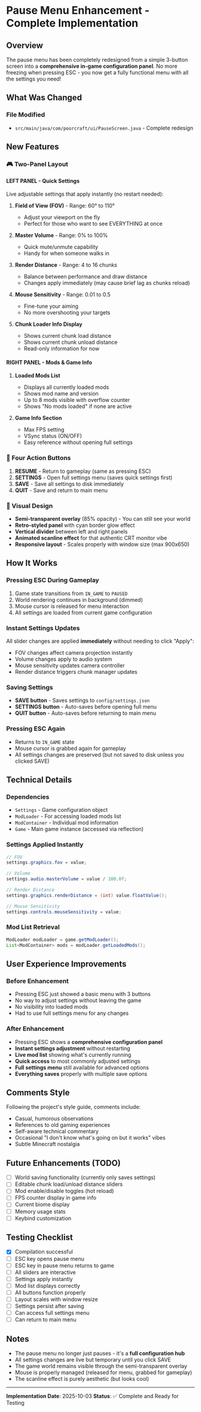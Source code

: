# Pause Menu Enhancement - Complete Implementation

## Overview
The pause menu has been completely redesigned from a simple 3-button screen into a **comprehensive in-game configuration panel**. No more freezing when pressing ESC - you now get a fully functional menu with all the settings you need!

## What Was Changed

### File Modified
- `src/main/java/com/poorcraft/ui/PauseScreen.java` - Complete redesign

## New Features

### 🎮 Two-Panel Layout

#### **LEFT PANEL - Quick Settings**
Live adjustable settings that apply instantly (no restart needed):

1. **Field of View (FOV)** - Range: 60° to 110°
   - Adjust your viewport on the fly
   - Perfect for those who want to see EVERYTHING at once

2. **Master Volume** - Range: 0% to 100%
   - Quick mute/unmute capability
   - Handy for when someone walks in

3. **Render Distance** - Range: 4 to 16 chunks
   - Balance between performance and draw distance
   - Changes apply immediately (may cause brief lag as chunks reload)

4. **Mouse Sensitivity** - Range: 0.01 to 0.5
   - Fine-tune your aiming
   - No more overshooting your targets

5. **Chunk Loader Info Display**
   - Shows current chunk load distance
   - Shows current chunk unload distance
   - Read-only information for now

#### **RIGHT PANEL - Mods & Game Info**

1. **Loaded Mods List**
   - Displays all currently loaded mods
   - Shows mod name and version
   - Up to 8 mods visible with overflow counter
   - Shows "No mods loaded" if none are active

2. **Game Info Section**
   - Max FPS setting
   - VSync status (ON/OFF)
   - Easy reference without opening full settings

### 🔘 Four Action Buttons

1. **RESUME** - Return to gameplay (same as pressing ESC)
2. **SETTINGS** - Open full settings menu (saves quick settings first)
3. **SAVE** - Save all settings to disk immediately
4. **QUIT** - Save and return to main menu

### 🎨 Visual Design

- **Semi-transparent overlay** (85% opacity) - You can still see your world
- **Retro-styled panel** with cyan border glow effect
- **Vertical divider** between left and right panels
- **Animated scanline effect** for that authentic CRT monitor vibe
- **Responsive layout** - Scales properly with window size (max 900x650)

## How It Works

### Pressing ESC During Gameplay
1. Game state transitions from `IN_GAME` to `PAUSED`
2. World rendering continues in background (dimmed)
3. Mouse cursor is released for menu interaction
4. All settings are loaded from current game configuration

### Instant Settings Updates
All slider changes are applied **immediately** without needing to click "Apply":
- FOV changes affect camera projection instantly
- Volume changes apply to audio system
- Mouse sensitivity updates camera controller
- Render distance triggers chunk manager updates

### Saving Settings
- **SAVE button** - Saves settings to `config/settings.json`
- **SETTINGS button** - Auto-saves before opening full menu
- **QUIT button** - Auto-saves before returning to main menu

### Pressing ESC Again
- Returns to `IN_GAME` state
- Mouse cursor is grabbed again for gameplay
- All settings changes are preserved (but not saved to disk unless you clicked SAVE)

## Technical Details

### Dependencies
- `Settings` - Game configuration object
- `ModLoader` - For accessing loaded mods list
- `ModContainer` - Individual mod information
- `Game` - Main game instance (accessed via reflection)

### Settings Applied Instantly
```java
// FOV
settings.graphics.fov = value;

// Volume
settings.audio.masterVolume = value / 100.0f;

// Render Distance
settings.graphics.renderDistance = (int) value.floatValue();

// Mouse Sensitivity
settings.controls.mouseSensitivity = value;
```

### Mod List Retrieval
```java
ModLoader modLoader = game.getModLoader();
List<ModContainer> mods = modLoader.getLoadedMods();
```

## User Experience Improvements

### Before Enhancement
- Pressing ESC just showed a basic menu with 3 buttons
- No way to adjust settings without leaving the game
- No visibility into loaded mods
- Had to use full settings menu for any changes

### After Enhancement
- Pressing ESC shows a **comprehensive configuration panel**
- **Instant settings adjustment** without restarting
- **Live mod list** showing what's currently running
- **Quick access** to most commonly adjusted settings
- **Full settings menu** still available for advanced options
- **Everything saves** properly with multiple save options

## Comments Style
Following the project's style guide, comments include:
- Casual, humorous observations
- References to old gaming experiences
- Self-aware technical commentary
- Occasional "I don't know what's going on but it works" vibes
- Subtle Minecraft nostalgia

## Future Enhancements (TODO)
- [ ] World saving functionality (currently only saves settings)
- [ ] Editable chunk load/unload distance sliders
- [ ] Mod enable/disable toggles (hot reload)
- [ ] FPS counter display in game info
- [ ] Current biome display
- [ ] Memory usage stats
- [ ] Keybind customization

## Testing Checklist
- [x] Compilation successful
- [ ] ESC key opens pause menu
- [ ] ESC key in pause menu returns to game
- [ ] All sliders are interactive
- [ ] Settings apply instantly
- [ ] Mod list displays correctly
- [ ] All buttons function properly
- [ ] Layout scales with window resize
- [ ] Settings persist after saving
- [ ] Can access full settings menu
- [ ] Can return to main menu

## Notes
- The pause menu no longer just pauses - it's a **full configuration hub**
- All settings changes are live but temporary until you click SAVE
- The game world remains visible through the semi-transparent overlay
- Mouse is properly managed (released for menu, grabbed for gameplay)
- The scanline effect is purely aesthetic (but looks cool)

---

**Implementation Date**: 2025-10-03
**Status**: ✅ Complete and Ready for Testing
